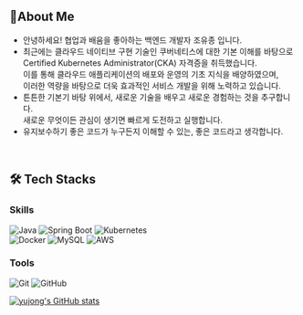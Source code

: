 ## 🚀About Me

- 안녕하세요! 협업과 배움을 좋아하는 백엔드 개발자 조유종 입니다.
- 최근에는 클라우드 네이티브 구현 기술인 쿠버네티스에 대한 기본 이해를 바탕으로
  <br>Certified Kubernetes Administrator(CKA) 자격증을 취득했습니다.
  <br>
  이를 통해 클라우드 애플리케이션의 배포와 운영의 기초 지식을 배양하였으며,
  <br>
  이러한 역량을 바탕으로 더욱 효과적인 서비스 개발을 위해 노력하고 있습니다.
- 튼튼한 기본기 바탕 위에서, 새로운 기술을 배우고 새로운 경험하는 것을 추구합니다.
   <br>새로운 무엇이든 관심이 생기면 빠르게 도전하고 실행합니다.
- 유지보수하기 좋은 코드가 누구든지 이해할 수 있는, 좋은 코드라고 생각합니다.

<br>

## 🛠 Tech Stacks

### Skills
![Java](https://img.shields.io/badge/Java-007396.svg?&style=for-the-badge&logo=Java&logoColor=white)
![Spring Boot](https://img.shields.io/badge/Spring%20Boot-6DB33F.svg?&style=for-the-badge&logo=Spring%20Boot&logoColor=white)
![Kubernetes](https://img.shields.io/badge/Kubernetes-326CE5.svg?&style=for-the-badge&logo=Kubernetes&logoColor=white)
<br>
![Docker](https://img.shields.io/badge/Docker-2496ED.svg?&style=for-the-badge&logo=Docker&logoColor=white)
![MySQL](https://img.shields.io/badge/MySQL-4479A1.svg?&style=for-the-badge&logo=MySQL&logoColor=white)
![AWS](https://img.shields.io/badge/AWS-232F3E.svg?&style=for-the-badge&logo=AWS&logoColor=white)

### Tools
![Git](https://img.shields.io/badge/Git-F05032.svg?&style=for-the-badge&logo=Git&logoColor=white)
![GitHub](https://img.shields.io/badge/GitHub-181717.svg?&style=for-the-badge&logo=GitHub&logoColor=white)


[![yujong's GitHub stats](https://github-readme-stats.vercel.app/api?username=cracker321&show_icons=true&theme=테마a&count_private=true)](https://github.com/anuraghazra/github-readme-stats)

